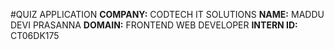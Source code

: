 #QUIZ APPLICATION
**COMPANY:** CODTECH IT SOLUTIONS
**NAME:** MADDU DEVI PRASANNA
**DOMAIN:** FRONTEND WEB DEVELOPER
**INTERN ID:** CT06DK175
